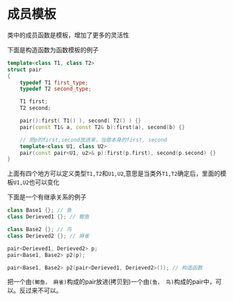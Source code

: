 # 成员模板

类中的成员函数是模板，增加了更多的灵活性

下面是构造函数为函数模板的例子

```cpp
template<class T1, class T2>
struct pair
{
    typedef T1 first_type;
    typedef T2 second_type;

    T1 first;
    T2 second;

    pair():first( T1() ), second( T2() ) {}
    pair(const T1& a, const T2& b):first(a), second(b) {}

    // 把p的first,second放进来，当做本身的first, second
    template<class U1, class U2>
    pair(const pair<U1, u2>& p):first(p.first), second(p.second) {}
}
```

上面有四个地方可以定义类型`T1,T2`和`U1,U2`,意思是当类外`T1,T2`确定后，里面的模板`U1,U2`也可以变化

下面是一个有继承关系的例子

```cpp
class Base1 {}; // 鱼
class Derieved1 {}; // 鲫鱼

class Base2 {}; // 鸟
class Derieved2 {}; // 麻雀

pair<Derieved1, Derieved2> p;
pair<Base1, Base2> p2(p);

pair<Base1, Base2> p2(pair<Derieved1, Derieved2>()); // 构造函数
```

把一个由`(鲫鱼， 麻雀)`构成的pair放进(拷贝到)一个由`(鱼， 鸟)`构成的pair中，可以。反过来不可以。

